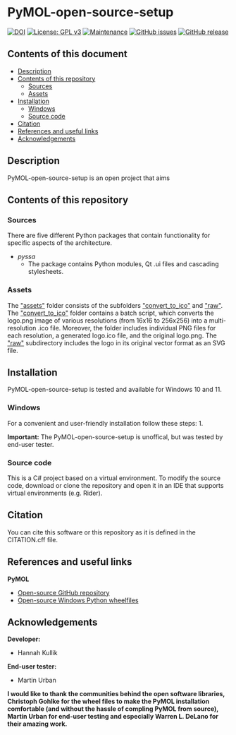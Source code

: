 # PyMOL-open-source-setup
[![DOI](https://zenodo.org/badge/DOI/10.5281/zenodo.12667158.svg)](https://zenodo.org/doi/10.5281/zenodo.12667157)
[![License: GPL v3](https://img.shields.io/badge/License-GPL%20v3-blue.svg)](http://www.gnu.org/licenses/gpl-3.0)
[![Maintenance](https://img.shields.io/badge/Maintained%3F-yes-blue.svg)](https://GitHub.com/kullik01/PyMOL-open-source-setup/graphs/commit-activity)
[![GitHub issues](https://img.shields.io/github/issues/kullik01/PyMOL-open-source-setup)](https://github.com/kullik01/PyMOL-open-source-setup/issues)
[![GitHub release](https://img.shields.io/github/release/kullik01/PyMOL-open-source-setup)](https://github.com/kullik01/PyMOL-open-source-setup/releases)

## Contents of this document
* [Description](#Description)
* [Contents of this repository](#Contents-of-this-repository)
  * [Sources](#Sources)
  * [Assets](#Assets)
* [Installation](#Installation)
    * [Windows](#Windows)
    * [Source code](#Source-code)
* [Citation](#Citation)
* [References and useful links](#References-and-useful-links)
* [Acknowledgements](#Acknowledgements)

## Description
PyMOL-open-source-setup is an open project that 
aims 

## Contents of this repository
### Sources
There are five different Python packages that contain functionality for specific aspects of the architecture. 

- _pyssa_ 
  - The package contains Python modules, Qt .ui files and cascading stylesheets.


### Assets
The <a href="https://github.com/kullik01/PyMOL-open-source-setup/tree/main/assets">"assets"</a> folder consists of the subfolders <a href="https://github.com/kullik01/PyMOL-open-source-setup/tree/main/assets/convert_to_ico">"convert_to_ico"</a> 
and <a href="https://github.com/kullik01/PyMOL-open-source-setup/tree/main/assets/raw">"raw"</a>. 
The <a href="https://github.com/kullik01/PyMOL-open-source-setup/tree/main/assets/convert_to_ico">"convert_to_ico"</a> folder contains a batch script,
which converts the logo.png image of various resolutions (from 16x16 to 256x256) into a multi-resolution .ico file.
Moreover, the folder includes individual PNG files for each resolution, a generated logo.ico file, and the original logo.png.
The <a href="https://github.com/kullik01/PyMOL-open-source-setup/tree/main/assets/raw">"raw"</a> subdirectory includes the logo in its original vector format as an SVG file.

## Installation
PyMOL-open-source-setup is tested and available for Windows 10 and 11.
### Windows
For a convenient and user-friendly installation follow these steps:
1. 

**Important:**
The PyMOL-open-source-setup is unoffical, but was tested by end-user tester.

### Source code
This is a C# project based on a virtual environment. 
To modify the source code, download or clone the repository 
and open it in an IDE that supports virtual environments (e.g. Rider).

## Citation
You can cite this software or this repository as it is defined in the CITATION.cff file.

## References and useful links
**PyMOL**
* [Open-source GitHub repository](https://github.com/schrodinger/pymol-open-source)
* [Open-source Windows Python wheelfiles](https://github.com/cgohlke/pymol-open-source-wheels)

## Acknowledgements
**Developer:**
* Hannah Kullik

**End-user tester:**
* Martin Urban

**I would like to thank the communities behind the open software libraries, Christoph Gohlke for the wheel files to make the PyMOL installation comfortable (and without the hassle of compling PyMOL from source), Martin Urban for end-user testing and especially Warren L. DeLano for their amazing work.**
